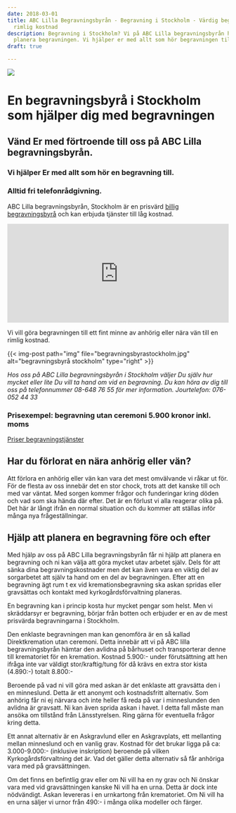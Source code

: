 ```yaml
---
date: 2018-03-01
title: ABC Lilla Begravningsbyrån - Begravning i Stockholm - Värdig begravning till
  rimlig kostnad
description: Begravning i Stockholm? Vi på ABC Lilla begravningsbyrån hjälper er att
  planera begravningen. Vi hjälper er med allt som hör begravningen till. Se mer här!
draft: true

---
```

![](/images/bilder/green-grass-field-during-sunset-1080722.jpg)

# En begravningsbyrå i Stockholm som hjälper dig med begravningen

## Vänd Er med förtroende till oss på ABC Lilla begravningsbyrån.

### Vi hjälper Er med allt som hör en begravning till.

### Alltid fri telefonrådgivning.

ABC Lilla begravningsbyrån, Stockholm är en prisvärd [billig begravningsbyrå](billig-begravningsbyra) och kan erbjuda tjänster till låg kostnad.

<p><iframe style="border: 0; display: block;" src="https://widget.reco.se/v2/widget/1626775?mode=HORIZONTAL_QUOTE" width="100%" height="225" scrolling="no"></iframe></p>

Vi vill göra begravningen till ett fint minne av anhörig eller nära vän till en rimlig kostnad.

{{< img-post
path="img" file="begravningsbyrastockholm.jpg"
alt="begravningsbyrå stockholm" type="right" >}}

_Hos oss på ABC Lilla begravningsbyrån i Stockholm väljer Du själv hur mycket eller lite Du vill ta hand om vid en begravning. Du kan höra av dig till oss på telefonnummer 08-648 76 55 för mer information. Jourtelefon: 076-052 44 33_

### Prisexempel: begravning utan ceremoni 5.900 kronor inkl. moms

[Priser begravningstjänster](priser)

## Har du förlorat en nära anhörig eller vän?

Att förlora en anhörig eller vän kan vara det mest omvälvande vi råkar ut för. För de flesta av oss innebär det en stor chock, trots att det kanske till och med var väntat. Med sorgen kommer frågor och funderingar kring döden och vad som ska hända där efter. Det är en förlust vi alla reagerar olika på. Det här är långt ifrån en normal situation och du kommer att ställas inför många nya frågeställningar.

## Hjälp att planera en begravning före och efter

Med hjälp av oss på ABC Lilla begravningsbyrån får ni hjälp att planera en begravning och ni kan välja att göra mycket utav arbetet själv. Dels för att sänka dina begravningskostnader men det kan även vara en viktig del av sorgarbetet att själv ta hand om en del av begravningen. Efter att en begravning ägt rum t ex vid kremationsbegravning  ska askan spridas eller gravsättas och kontakt med kyrkogårdsförvaltning planeras.

En begravning kan i princip kosta hur mycket pengar som helst. Men vi skräddarsyr er begravning, börjar från botten och erbjuder er en av de mest prisvärda begravningarna i Stockholm.

Den enklaste begravningen man kan genomföra är en så kallad Direktkremation utan ceremoni. Detta innebär att vi på ABC lilla begravningsbyrån hämtar den avlidna på bårhuset och transporterar denne till krematoriet för en kremation. Kostnad 5.900:- under förutsättning att hen ifråga inte var väldigt stor/kraftig/tung för då krävs en extra stor kista (4.890:-) totalt 8.800:-

Beroende på vad ni vill göra med askan är det enklaste att gravsätta den i en minneslund. Detta är ett anonymt och kostnadsfritt alternativ.
Som anhörig får ni ej närvara och inte heller få reda på var i minneslunden den avlidna är gravsatt.
Ni kan även sprida askan i havet.
I detta fall måste man ansöka om tillstånd från Länsstyrelsen. Ring gärna för eventuella frågor kring detta.

Ett annat alternativ är en Askgravlund eller en Askgravplats, ett mellanting mellan minneslund och en vanlig grav.
Kostnad för det brukar ligga på ca: 3.000-9.000:- (inklusive inskription) beroende på vilken Kyrkogårdsförvaltning det är.
Vad det gäller detta alternativ så får anhöriga vara med på gravsättningen.

Om det finns en befintlig grav eller om Ni vill ha en ny grav och Ni önskar vara med vid gravsättningen kanske Ni vill ha en urna.
Detta är dock inte nödvändigt.
Askan levereras i en urnkartong från krematoriet.
Om Ni vill ha en urna säljer vi urnor från 490:- i många olika modeller och färger.